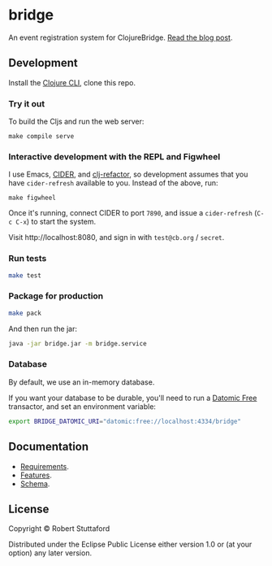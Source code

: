 # bridge

An event registration system for ClojureBridge. [Read the blog post](https://www.stuttaford.me/2018/02/18/a-clojure-learning-journey/).

## Development

Install the [Clojure CLI](https://clojure.org/guides/getting_started), clone this repo.

### Try it out

To build the Cljs and run the web server:

```shell
make compile serve
```

### Interactive development with the REPL and Figwheel

I use Emacs, [CIDER](https://github.com/clojure-emacs/cider), and [clj-refactor](https://github.com/clojure-emacs/clj-refactor.el), so development assumes that you have `cider-refresh` available to you. Instead of the above, run:

```shell
make figwheel
```

Once it's running, connect CIDER to port `7890`, and issue a `cider-refresh` (`C-c C-x`) to start the system. 

Visit http://localhost:8080, and sign in with `test@cb.org` / `secret`.

### Run tests

```sh
make test
```

### Package for production

```sh
make pack
```

And then run the jar:

```sh
java -jar bridge.jar -m bridge.service
```

### Database

By default, we use an in-memory database.

If you want your database to be durable, you'll need to run a [Datomic Free](https://my.datomic.com/downloads/free) transactor, and set an environment variable:

```sh
export BRIDGE_DATOMIC_URI="datomic:free://localhost:4334/bridge"
```


## Documentation

- [Requirements](doc/requirements.md).
- [Features](doc/system.md).
- [Schema](doc/schema).


## License

Copyright © Robert Stuttaford

Distributed under the Eclipse Public License either version 1.0 or (at your option) any later version.
